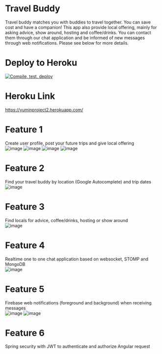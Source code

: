 # Travel Buddy
Travel buddy matches you with buddies to travel together. You can save cost and have a companion! This app also provide local offering, mainly for asking advice, show around, hosting and coffee/drinks. You can contact them through our chat application and be informed of new messages through web notifications. Please see below for more details.

# Deploy to Heroku
[![Compile, test, deploy](https://github.com/angieyumin1997/travelbuddy/actions/workflows/main.yaml/badge.svg)](https://github.com/angieyumin1997/travelbuddy/actions/workflows/main.yaml)

# Heroku Link
https://yuminproject2.herokuapp.com/

# Feature 1
Create user profile, post your future trips and give local offering <br />
![image](https://user-images.githubusercontent.com/97892551/235463358-5c940930-9949-451e-bf31-eb18aa6e4b92.png)
![image](https://user-images.githubusercontent.com/97892551/235463377-1218febf-09d4-4487-a747-98e44dd04a22.png)
![image](https://user-images.githubusercontent.com/97892551/235463417-bba9dbdb-483d-4155-8845-941bc3278a00.png)
![image](https://user-images.githubusercontent.com/97892551/235463447-cd617dea-1dc0-4c5c-8282-1f10b1c0c947.png)

# Feature 2
Find your travel buddy by location (Google Autocomplete) and trip dates <br />
![image](https://user-images.githubusercontent.com/97892551/235463476-5cb25363-b16c-4920-a1c9-eadc9f55d442.png)

# Feature 3
Find locals for advice, coffee/drinks, hosting or show around <br />
![image](https://user-images.githubusercontent.com/97892551/235463494-b3c25188-95f7-4daf-8f06-0c5d9eaffc84.png)

# Feature 4
Realtime one to one chat application based on websocket, STOMP and MongoDB <br />
![image](https://user-images.githubusercontent.com/97892551/235463513-0a5c307e-3ce9-4f9c-9b1c-898494b73202.png)

# Feature 5
Firebase web notifications (foreground and background) when receiving messages <br />
![image](https://user-images.githubusercontent.com/97892551/235463530-59efbead-b849-4942-a9a2-299d92d0fe87.png)
![image](https://user-images.githubusercontent.com/97892551/235463548-7f3f5404-65ef-4c0b-8270-59918544ca35.png)

# Feature 6
Spring security with JWT to authenticate and authorize Angular request 
